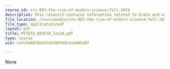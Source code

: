 ```yaml
---
course_id: sts-003-the-rise-of-modern-science-fall-2010
description: This resource contains information related to brain and mind control.
file_location: /coursemedia/sts-003-the-rise-of-modern-science-fall-2010/ca7c9a0876b157eb30b7b9c314485a9f_MITSTS_003F10_lec24.pdf
file_type: application/pdf
layout: pdf
title: MITSTS_003F10_lec24.pdf
type: course
uid: ca7c9a0876b157eb30b7b9c314485a9f

---
```

None